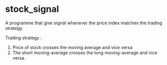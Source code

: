 # stock_signal
A programme that give signal whenever the price index matches the trading strategy.

Trading strategy :
1. Price of stock crosses the moving average and vice versa
2. The short moving-average crosses the long moving-average and vice versa.
